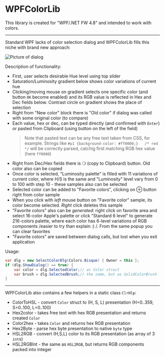 ﻿# WPFColorLib

This library is created for "WPF/.NET FW 4.8" and intended to work with colors.

-------------------------------------------------------------------------------------
Standard WPF lacks of color selection dialog and WPFColorLib fills this niche with brand new approach:

![Picture of dialog]( https://i.imgur.com/yeyOuX5_d.webp?maxwidth=760&fidelity=grand )

Description of functionality:

- First, user selects desirable Hue level using top slider
- Saturation/Luminosity gradient below shows color variations of current hue
- Clicking/moving mouse on gradient selects one specific color (and button `OK` become enabled)
  and its RGB value is reflected in Hex and Dec fields below. Contrast circle on gradient
  shows the place of selection
- Right from "New color" block there is "Old color" if dialog was called with some original color (to compare)
- Each value, hex or dec, can be typed directly (and confirmed with `Enter`) or pasted from
  Clipboard (using button on the left of the field)
  > Note that pasted text can be any free text taken from CSS, for example. Strings like
  `#p1 {background-color: #ff0000;}   /* red */` will be correctly parsed, catchig first matching
  RGB hex value (here `ff0000`)
- Right from Dec/Hex fields there is ❍ (copy to Clipboard) button. Old color also can be copied
- Once color is selected, "Luminosity palette" is filled with 11 variations of current color,
  where H/S is the same and "Luminosity" level vary from 0 to 100 with step 10 - these
  samples also can be selected
- Selected color can be added to "Favorite colors", clicking on ⊕ button right from color sample
- When you click with *left* mouse button on "Favorite color" sample, its color become selected.
  *Right* click deletes this sample
- "Favorite colors" also can be *generated*: right click on favorite area and select 16-color
  Apple's palette or click "Standard 6 level" to generate 216-colors palette, where each
  color has 6-level variations of RGB components /easier to try than explain :) /.
  From the same popup you can clear favorites
- "Favorite colors" are saved between dialog calls, but lost when you exit application

Usage:

```C#
var dlg = new SelectColorDlg(Colors.Bisque) { Owner = this };
if (dlg.ShowDialog() == true) {
    var color = dlg.SelectedColor;// as Color struct
    var brush = dlg.SelectedBrush;// the same, but as SolidColorBrush
}
```

-------------------------------------------------------------------------------------

WPFColorLib also contains a few helpers in a static class `ClrHlp`:

- ColorToHSL - convert `Color` struct to (H, S, L) presentation (H=0..359, S=0..100, L=0..100)
- Hex2color - takes free text with hex RGB presentation and returns created `Color`
- Color2hex - takes `Color` and returns hex RGB presentation
- Hex2Byte - parse hex byte presentation to native `byte` type
- HSL2RGB - convert (H,S,L) color to its RGB presentation (as array of 3 `int`s)
- HSL2RGBInt - the same as `HSL2RGB`, but returns RGB components packed into integer
